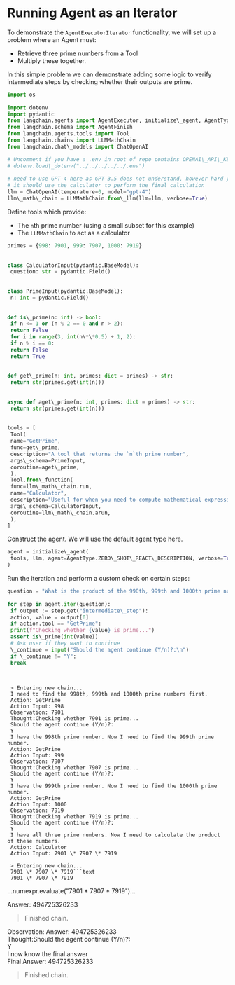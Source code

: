 # Running Agent as an Iterator

To demonstrate the `AgentExecutorIterator` functionality, we will set up a problem where an Agent must:

- Retrieve three prime numbers from a Tool
- Multiply these together.

In this simple problem we can demonstrate adding some logic to verify intermediate steps by checking whether their outputs are prime.

```python
import os  
  
import dotenv  
import pydantic  
from langchain.agents import AgentExecutor, initialize\_agent, AgentType  
from langchain.schema import AgentFinish  
from langchain.agents.tools import Tool  
from langchain.chains import LLMMathChain  
from langchain.chat\_models import ChatOpenAI  

```

```python
# Uncomment if you have a .env in root of repo contains OPENAI\_API\_KEY  
# dotenv.load\_dotenv("../../../../../.env")  
  
# need to use GPT-4 here as GPT-3.5 does not understand, however hard you insist, that  
# it should use the calculator to perform the final calculation  
llm = ChatOpenAI(temperature=0, model="gpt-4")  
llm\_math\_chain = LLMMathChain.from\_llm(llm=llm, verbose=True)  

```

Define tools which provide:

- The `n`th prime number (using a small subset for this example)
- The `LLMMathChain` to act as a calculator

```python
primes = {998: 7901, 999: 7907, 1000: 7919}  
  
  
class CalculatorInput(pydantic.BaseModel):  
 question: str = pydantic.Field()  
  
  
class PrimeInput(pydantic.BaseModel):  
 n: int = pydantic.Field()  
  
  
def is\_prime(n: int) -> bool:  
 if n <= 1 or (n % 2 == 0 and n > 2):  
 return False  
 for i in range(3, int(n\*\*0.5) + 1, 2):  
 if n % i == 0:  
 return False  
 return True  
  
  
def get\_prime(n: int, primes: dict = primes) -> str:  
 return str(primes.get(int(n)))  
  
  
async def aget\_prime(n: int, primes: dict = primes) -> str:  
 return str(primes.get(int(n)))  
  
  
tools = [  
 Tool(  
 name="GetPrime",  
 func=get\_prime,  
 description="A tool that returns the `n`th prime number",  
 args\_schema=PrimeInput,  
 coroutine=aget\_prime,  
 ),  
 Tool.from\_function(  
 func=llm\_math\_chain.run,  
 name="Calculator",  
 description="Useful for when you need to compute mathematical expressions",  
 args\_schema=CalculatorInput,  
 coroutine=llm\_math\_chain.arun,  
 ),  
]  

```

Construct the agent. We will use the default agent type here.

```python
agent = initialize\_agent(  
 tools, llm, agent=AgentType.ZERO\_SHOT\_REACT\_DESCRIPTION, verbose=True  
)  

```

Run the iteration and perform a custom check on certain steps:

```python
question = "What is the product of the 998th, 999th and 1000th prime numbers?"  
  
for step in agent.iter(question):  
 if output := step.get("intermediate\_step"):  
 action, value = output[0]  
 if action.tool == "GetPrime":  
 print(f"Checking whether {value} is prime...")  
 assert is\_prime(int(value))  
 # Ask user if they want to continue  
 \_continue = input("Should the agent continue (Y/n)?:\n")  
 if \_continue != "Y":  
 break  

```

````text
   
   
 > Entering new chain...  
 I need to find the 998th, 999th and 1000th prime numbers first.  
 Action: GetPrime  
 Action Input: 998  
 Observation: 7901  
 Thought:Checking whether 7901 is prime...  
 Should the agent continue (Y/n)?:  
 Y  
 I have the 998th prime number. Now I need to find the 999th prime number.  
 Action: GetPrime  
 Action Input: 999  
 Observation: 7907  
 Thought:Checking whether 7907 is prime...  
 Should the agent continue (Y/n)?:  
 Y  
 I have the 999th prime number. Now I need to find the 1000th prime number.  
 Action: GetPrime  
 Action Input: 1000  
 Observation: 7919  
 Thought:Checking whether 7919 is prime...  
 Should the agent continue (Y/n)?:  
 Y  
 I have all three prime numbers. Now I need to calculate the product of these numbers.  
 Action: Calculator  
 Action Input: 7901 \* 7907 \* 7919  
   
 > Entering new chain...  
 7901 \* 7907 \* 7919```text  
 7901 \* 7907 \* 7919  
````

...numexpr.evaluate("7901 * 7907 * 7919")...

Answer: 494725326233

> Finished chain.

Observation: Answer: 494725326233\
Thought:Should the agent continue (Y/n)?:\
Y\
I now know the final answer\
Final Answer: 494725326233

> Finished chain.

```

```
